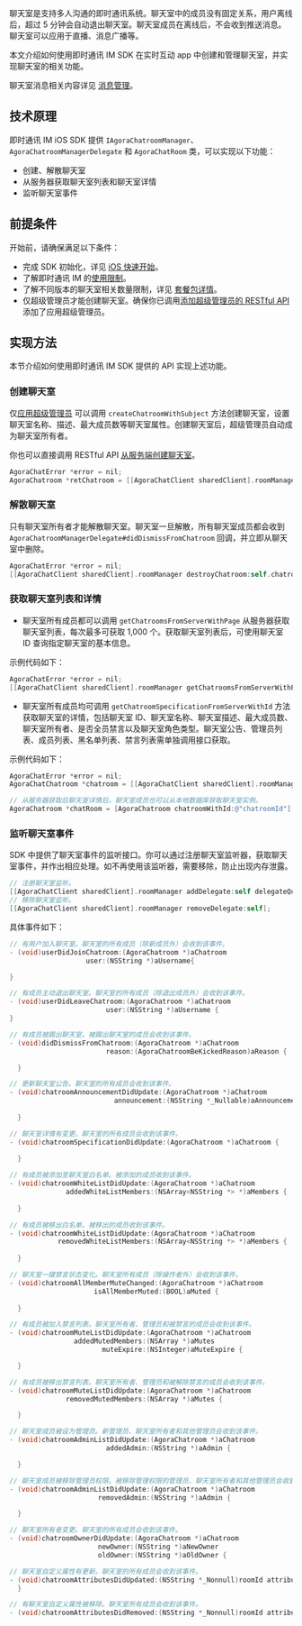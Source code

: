 聊天室是支持多人沟通的即时通讯系统。聊天室中的成员没有固定关系，用户离线后，超过 5 分钟会自动退出聊天室。聊天室成员在离线后，不会收到推送消息。聊天室可以应用于直播、消息广播等。

本文介绍如何使用即时通讯 IM SDK 在实时互动 app 中创建和管理聊天室，并实现聊天室的相关功能。

聊天室消息相关内容详见 [消息管理](./agora_chat_message_overview)。

## 技术原理

即时通讯 IM iOS SDK 提供 `IAgoraChatroomManager`、`AgoraChatroomManagerDelegate` 和 `AgoraChatRoom` 类，可以实现以下功能：

- 创建、解散聊天室
- 从服务器获取聊天室列表和聊天室详情
- 监听聊天室事件

## 前提条件

开始前，请确保满足以下条件：

- 完成 SDK 初始化，详见 [iOS 快速开始](./agora_chat_get_started_ios)。
- 了解即时通讯 IM 的[使用限制](./agora_chat_limitation)。
- 了解不同版本的聊天室相关数量限制，详见 [套餐包详情](./agora_chat_plan)。
- 仅超级管理员才能创建聊天室。确保你已调用[添加超级管理员的 RESTful API](./agora_chat_restful_chatroom_superadmin?platform=RESTful#添加超级管理员) 添加了应用超级管理员。

## 实现方法

本节介绍如何使用即时通讯 IM SDK 提供的 API 实现上述功能。

### 创建聊天室

仅[应用超级管理员](./agora_chat_restful_chatroom_superadmin?platform=RESTful#添加超级管理员) 可以调用 `createChatroomWithSubject` 方法创建聊天室，设置聊天室名称、描述、最大成员数等聊天室属性。创建聊天室后，超级管理员自动成为聊天室所有者。

你也可以直接调用 RESTful API [从服务端创建聊天室](./agora_chat_restful_chatroom#创建聊天室)。

```objective-c
AgoraChatError *error = nil;
AgoraChatroom *retChatroom = [[AgoraChatClient sharedClient].roomManager createChatroomWithSubject:@"aSubject" description:@"aDescription" invitees:@[@"user1",@[user2]]message:@"aMessage" maxMembersCount:aMaxMembersCount error:&error];
```

### 解散聊天室

只有聊天室所有者才能解散聊天室。聊天室一旦解散，所有聊天室成员都会收到 `AgoraChatroomManagerDelegate#didDismissFromChatroom` 回调，并立即从聊天室中删除。

```objective-c
AgoraChatError *error = nil;
[[AgoraChatClient sharedClient].roomManager destroyChatroom:self.chatroom.chatroomId error:&error];
```

### 获取聊天室列表和详情

- 聊天室所有成员都可以调用 `getChatroomsFromServerWithPage` 从服务器获取聊天室列表，每次最多可获取 1,000 个。获取聊天室列表后，可使用聊天室 ID 查询指定聊天室的基本信息。

示例代码如下：

```objective-c
AgoraChatError *error = nil;
[[AgoraChatClient sharedClient].roomManager getChatroomsFromServerWithPage:1 pageSize:50 error:&error];
```

- 聊天室所有成员均可调用 `getChatroomSpecificationFromServerWithId` 方法获取聊天室的详情，包括聊天室 ID、聊天室名称、聊天室描述、最大成员数、聊天室所有者、是否全员禁言以及聊天室角色类型。聊天室公告、管理员列表、成员列表、黑名单列表、禁言列表需单独调用接口获取。

示例代码如下：

```objective-c
AgoraChatError *error = nil;
AgoraChatChatroom *chatroom = [[AgoraChatClient sharedClient].roomManager getChatroomSpecificationFromServerWithId:@“chatroomId” error:&error];

// 从服务器获取后聊天室详情后，聊天室成员也可以从本地数据库获取聊天室实例。
AgoraChatroom *chatRoom = [AgoraChatroom chatroomWithId:@"chatroomId"];
```

### 监听聊天室事件

SDK 中提供了聊天室事件的监听接口。你可以通过注册聊天室监听器，获取聊天室事件，并作出相应处理。如不再使用该监听器，需要移除，防止出现内存泄露。

```objective-c
// 注册聊天室监听。
[[AgoraChatClient sharedClient].roomManager addDelegate:self delegateQueue:nil];
// 移除聊天室监听。
[[AgoraChatClient sharedClient].roomManager removeDelegate:self];
```

具体事件如下：

```objective-c
// 有用户加入聊天室。聊天室的所有成员（除新成员外）会收到该事件。
- (void)userDidJoinChatroom:(AgoraChatroom *)aChatroom
                   user:(NSString *)aUsername{

}

// 有成员主动退出聊天室。聊天室的所有成员（除退出成员外）会收到该事件。
- (void)userDidLeaveChatroom:(AgoraChatroom *)aChatroom
                        user:(NSString *)aUsername {
}

// 有成员被踢出聊天室。被踢出聊天室的成员会收到该事件。
- (void)didDismissFromChatroom:(AgoraChatroom *)aChatroom
                        reason:(AgoraChatroomBeKickedReason)aReason {

  }

// 更新聊天室公告。聊天室的所有成员会收到该事件。
- (void)chatroomAnnouncementDidUpdate:(AgoraChatroom *)aChatroom
                          announcement:(NSString *_Nullable)aAnnouncement {
  
  }  

// 聊天室详情有变更。聊天室的所有成员会收到该事件。
- (void)chatroomSpecificationDidUpdate:(AgoraChatroom *)aChatroom {
  
  }

// 有成员被添加至聊天室白名单。被添加的成员收到该事件。
- (void)chatroomWhiteListDidUpdate:(AgoraChatroom *)aChatroom
              addedWhiteListMembers:(NSArray<NSString *> *)aMembers {
  
  }

// 有成员被移出白名单。被移出的成员收到该事件。
- (void)chatroomWhiteListDidUpdate:(AgoraChatroom *)aChatroom
            removedWhiteListMembers:(NSArray<NSString *> *)aMembers {
  
  }

// 聊天室一键禁言状态变化。聊天室所有成员（除操作者外）会收到该事件。
- (void)chatroomAllMemberMuteChanged:(AgoraChatroom *)aChatroom
                     isAllMemberMuted:(BOOL)aMuted {
  
  }

// 有成员被加入禁言列表。聊天室所有者、管理员和被禁言的成员会收到该事件。
- (void)chatroomMuteListDidUpdate:(AgoraChatroom *)aChatroom
                addedMutedMembers:(NSArray *)aMutes
                       muteExpire:(NSInteger)aMuteExpire {

  }

// 有成员被移出禁言列表。聊天室所有者、管理员和被解除禁言的成员会收到该事件。
- (void)chatroomMuteListDidUpdate:(AgoraChatroom *)aChatroom
              removedMutedMembers:(NSArray *)aMutes {

  }

// 聊天室成员被设为管理员。新管理员、聊天室所有者和其他管理员会收到该事件。
- (void)chatroomAdminListDidUpdate:(AgoraChatroom *)aChatroom
                        addedAdmin:(NSString *)aAdmin {

  }

// 聊天室成员被移除管理员权限。被移除管理权限的管理员、聊天室所有者和其他管理员会收到该事件。
- (void)chatroomAdminListDidUpdate:(AgoraChatroom *)aChatroom
                      removedAdmin:(NSString *)aAdmin {

  }

// 聊天室所有者变更。聊天室的所有成员会收到该事件。
- (void)chatroomOwnerDidUpdate:(AgoraChatroom *)aChatroom
                      newOwner:(NSString *)aNewOwner
                      oldOwner:(NSString *)aOldOwner {

// 聊天室自定义属性有更新。聊天室的所有成员会收到该事件。
- (void)chatroomAttributesDidUpdated:(NSString *_Nonnull)roomId attributeMap:(NSDictionary<NSString *, NSString *> *_Nullable)attributeMap from:(NSString *_Nonnull)fromId;
  }

// 有聊天室自定义属性被移除。聊天室所有成员会收到该事件。
- (void)chatroomAttributesDidRemoved:(NSString *_Nonnull)roomId attributes:(NSArray<__kindof NSString *> *_Nullable)attributes from:(NSString *_Nonnull)fromId;
```